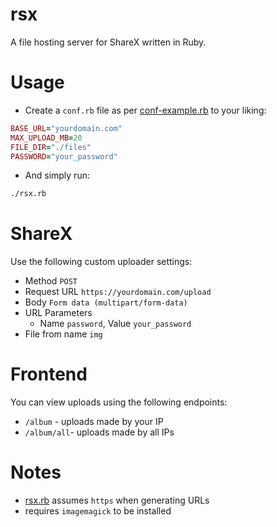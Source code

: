 # rsx

A file hosting server for ShareX written in Ruby.

# Usage
- Create a `conf.rb` file as per [conf-example.rb](./conf-example.rb) to your liking:

```ruby
BASE_URL="yourdomain.com"
MAX_UPLOAD_MB=20
FILE_DIR="./files"
PASSWORD="your_password"
```

- And simply run:

```bash
./rsx.rb
```

# ShareX

Use the following custom uploader settings:

- Method `POST`
- Request URL  `https://yourdomain.com/upload`
- Body `Form data (multipart/form-data)`
- URL Parameters
    - Name `password`, Value `your_password`
- File from name `img`

# Frontend

You can view uploads using the following endpoints:

- `/album` - uploads made by your IP
- `/album/all`- uploads made by all IPs

# Notes

- [rsx.rb](./rsx.rb#L48) assumes `https` when generating URLs
- requires `imagemagick` to be installed
